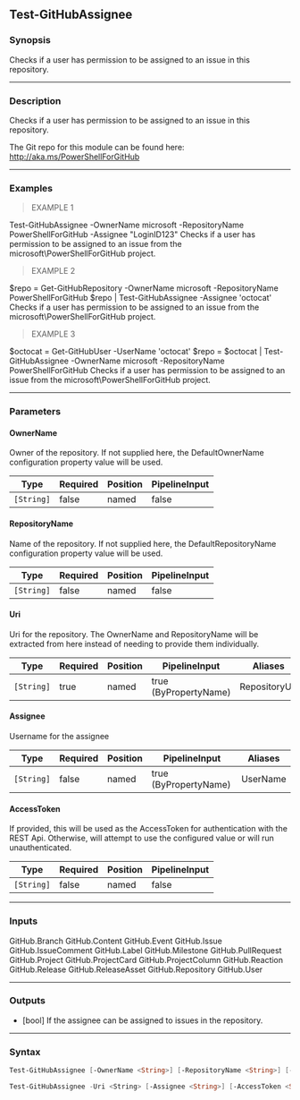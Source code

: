 Test-GitHubAssignee
-------------------

### Synopsis
Checks if a user has permission to be assigned to an issue in this repository.

---

### Description

Checks if a user has permission to be assigned to an issue in this repository.

The Git repo for this module can be found here: http://aka.ms/PowerShellForGitHub

---

### Examples
> EXAMPLE 1

Test-GitHubAssignee -OwnerName microsoft -RepositoryName PowerShellForGitHub -Assignee "LoginID123"
Checks if a user has permission to be assigned to an issue
from the microsoft\PowerShellForGitHub project.
> EXAMPLE 2

$repo = Get-GitHubRepository -OwnerName microsoft -RepositoryName PowerShellForGitHub
$repo | Test-GitHubAssignee -Assignee 'octocat'
Checks if a user has permission to be assigned to an issue
from the microsoft\PowerShellForGitHub project.
> EXAMPLE 3

$octocat = Get-GitHubUser -UserName 'octocat'
$repo = $octocat | Test-GitHubAssignee -OwnerName microsoft -RepositoryName PowerShellForGitHub
Checks if a user has permission to be assigned to an issue
from the microsoft\PowerShellForGitHub project.

---

### Parameters
#### **OwnerName**
Owner of the repository.
If not supplied here, the DefaultOwnerName configuration property value will be used.

|Type      |Required|Position|PipelineInput|
|----------|--------|--------|-------------|
|`[String]`|false   |named   |false        |

#### **RepositoryName**
Name of the repository.
If not supplied here, the DefaultRepositoryName configuration property value will be used.

|Type      |Required|Position|PipelineInput|
|----------|--------|--------|-------------|
|`[String]`|false   |named   |false        |

#### **Uri**
Uri for the repository.
The OwnerName and RepositoryName will be extracted from here instead of needing to provide
them individually.

|Type      |Required|Position|PipelineInput        |Aliases      |
|----------|--------|--------|---------------------|-------------|
|`[String]`|true    |named   |true (ByPropertyName)|RepositoryUrl|

#### **Assignee**
Username for the assignee

|Type      |Required|Position|PipelineInput        |Aliases |
|----------|--------|--------|---------------------|--------|
|`[String]`|false   |named   |true (ByPropertyName)|UserName|

#### **AccessToken**
If provided, this will be used as the AccessToken for authentication with the
REST Api.  Otherwise, will attempt to use the configured value or will run unauthenticated.

|Type      |Required|Position|PipelineInput|
|----------|--------|--------|-------------|
|`[String]`|false   |named   |false        |

---

### Inputs
GitHub.Branch
GitHub.Content
GitHub.Event
GitHub.Issue
GitHub.IssueComment
GitHub.Label
GitHub.Milestone
GitHub.PullRequest
GitHub.Project
GitHub.ProjectCard
GitHub.ProjectColumn
GitHub.Reaction
GitHub.Release
GitHub.ReleaseAsset
GitHub.Repository
GitHub.User

---

### Outputs
* [bool]
If the assignee can be assigned to issues in the repository.

---

### Syntax
```PowerShell
Test-GitHubAssignee [-OwnerName <String>] [-RepositoryName <String>] [-Assignee <String>] [-AccessToken <String>] [<CommonParameters>]
```
```PowerShell
Test-GitHubAssignee -Uri <String> [-Assignee <String>] [-AccessToken <String>] [<CommonParameters>]
```
